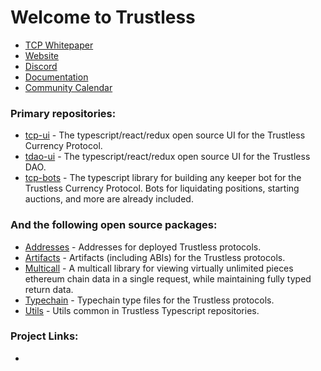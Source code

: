 # Welcome to Trustless

* [TCP Whitepaper](https://github.com/TrustlessFi/Whitepapers/blob/master/TCP_Whitepaper.pdf)
* [Website](https://www.trustless.fi/)
* [Discord](http://discord.gg/C2C9Q2p8bd)
* [Documentation](https://trustlessfi.notion.site/Trustless-4be753d947b040a89a46998eca90b2c9)
* [Community Calendar](https://calendar.google.com/calendar/u/0?cid=Y18wOGw5N2g4NG43ZDh1MDhib21wZW9zODVya0Bncm91cC5jYWxlbmRhci5nb29nbGUuY29t)


### Primary repositories: 

* [tcp-ui](https://github.com/TrustlessFi/tcp-ui) - The typescript/react/redux open source UI for the Trustless Currency Protocol.
* [tdao-ui](https://github.com/TrustlessFi/tdao-ui) - The typescript/react/redux open source UI for the Trustless DAO.
* [tcp-bots](https://github.com/TrustlessFi/tcp-bots) - The typescript library for building any keeper bot for the Trustless Currency Protocol. Bots for liquidating positions, starting auctions, and more are already included. 

### And the following open source packages: 
* [Addresses](https://github.com/TrustlessFi/Addresses) - Addresses for deployed Trustless protocols.
* [Artifacts](https://github.com/TrustlessFi/Artifacts) - Artifacts (including ABIs) for the Trustless protocols.
* [Multicall](https://github.com/TrustlessFi/Multicall) - A multicall library for viewing virtually unlimited pieces ethereum chain data in a single request, while maintaining fully typed return data. 
* [Typechain](https://github.com/TrustlessFi/Typechain) - Typechain type files for the Trustless protocols.
* [Utils](https://github.com/TrustlessFi/Utils) - Utils common in Trustless Typescript repositories. 

### Project Links: 

* 
